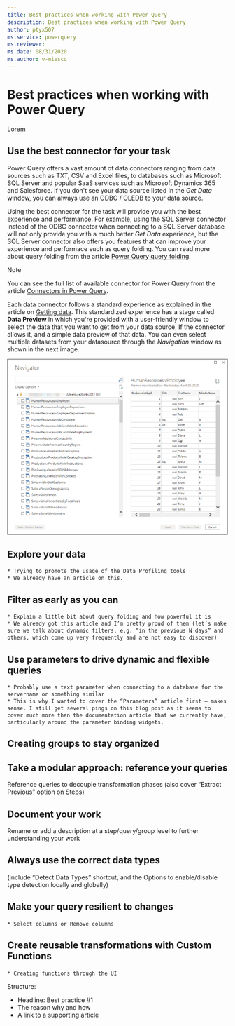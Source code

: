```yaml
---
title: Best practices when working with Power Query
description: Best practices when working with Power Query
author: ptyx507
ms.service: powerquery
ms.reviewer: 
ms.date: 08/31/2020
ms.author: v-miesco
---
```

# Best practices when working with Power Query

Lorem

## Use the best connector for your task

Power Query offers a vast amount of data connectors ranging from data sources such as TXT, CSV and Excel files, to databases such as Microsoft SQL Server and popular SaaS services such as Microsoft Dynamics 365 and Salesforce. 
If you don't see your data source listed in the *Get Data* window, you can always use an ODBC / OLEDB to your data source. 

Using the best connector for the task will provide you with the best experience and performance. For example, using the SQL Server connector instead of the ODBC connector when connecting to a SQL Server database will not only provide you with a much better *Get Data* experience, but the SQL Server connector also offers you features that can improve your experience and performace such as query folding. You can read more about query folding from the article [Power Query query folding](power-query-folding.md).

> [!NOTE]
> You can see the full list of available connector for Power Query from the article [Connectors in Power Query](Connectors/index.md).

Each data connector follows a standard experience as explained in the article on [Getting data](get-data-experience.md). This standardized experience has a stage called **Data Preview** in which you're provided with a user-friendly window to select the data that you want to get from your data source, If the connector allows it, and a simple data preview of that data. You can even select multiple datasets from your datasource through the *Navigation* window as shown in the next image.

![Sample navigator window](images/me-navigator.png)

## Explore your data
    * Trying to promote the usage of the Data Profiling tools
    * We already have an article on this.
## Filter as early as you can
    * Explain a little bit about query folding and how powerful it is
    * We already got this article and I’m pretty proud of them (let’s make sure we talk about dynamic filters, e.g. “in the previous N days” and others, which come up very frequently and are not easy to discover)
## Use parameters to drive dynamic and flexible queries
    * Probably use a text parameter when connecting to a database for the servername or something similar
    * This is why I wanted to cover the “Parameters” article first – makes sense. I still get several pings on this blog post as it seems to cover much more than the documentation article that we currently have, particularly around the parameter binding widgets.
## Creating groups to stay organized
## Take a modular approach: reference your queries
Reference queries to decouple transformation phases 
(also cover “Extract Previous” option on Steps)
## Document your work 
Rename or add a description at a step/query/group level to further understanding your work
## Always use the correct data types 
(include “Detect Data Types” shortcut, and the Options to enable/disable type detection locally and globally)
## Make your query resilient to changes
    * Select columns or Remove columns
## Create reusable transformations with Custom Functions
    * Creating functions through the UI

Structure:
*	Headline: Best practice #1
*	The reason why and how
*	A link to a supporting article
